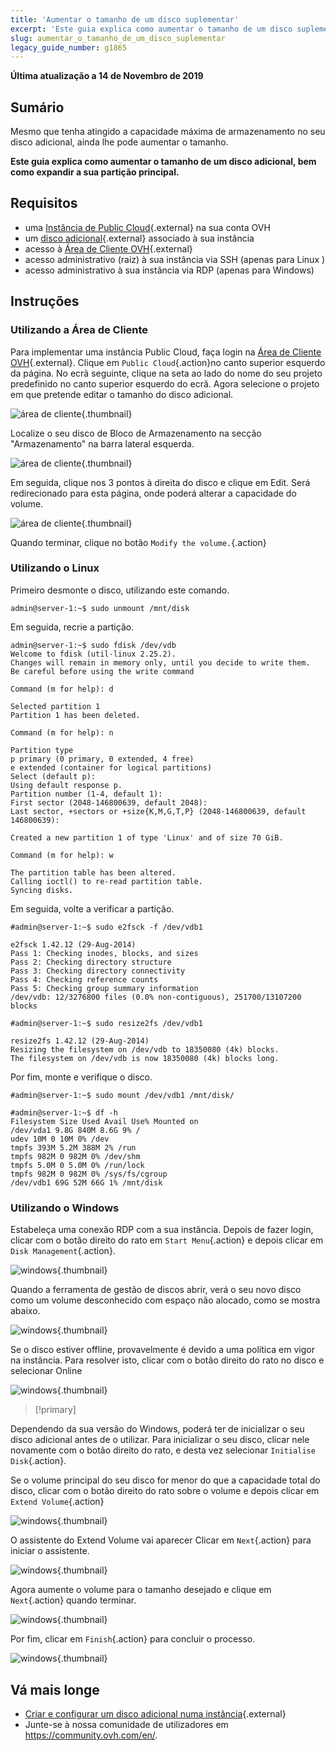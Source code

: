 ```yaml
---
title: 'Aumentar o tamanho de um disco suplementar'
excerpt: 'Este guia explica como aumentar o tamanho de um disco suplementar, bem como expandir a sua partição principal.'
slug: aumentar_o_tamanho_de_um_disco_suplementar
legacy_guide_number: g1865
---
```


**Última atualização a 14 de Novembro de 2019**

## Sumário

Mesmo que tenha atingido a capacidade máxima de armazenamento no seu disco adicional, ainda lhe pode aumentar o tamanho. 

**Este guia explica como aumentar o tamanho de um disco adicional, bem como expandir a sua partição principal.**

## Requisitos

* uma [Instância de Public Cloud](https://www.ovhcloud.com/pt/public-cloud/){.external} na sua conta OVH
* um [disco adicional](https://www.ovhcloud.com/pt/public-cloud/block-storage/){.external} associado à sua instância
* acesso à [Área de Cliente OVH](https://www.ovh.com/auth/?action=gotomanager){.external}
* acesso administrativo (raiz) à sua instância via SSH (apenas para Linux )
* acesso administrativo à sua instância via RDP (apenas para Windows)

## Instruções

### Utilizando a Área de Cliente

Para implementar uma instância Public Cloud, faça login na [Área de Cliente OVH](https://www.ovh.com/auth/?action=gotomanager){.external}. Clique em `Public Cloud`{.action}no canto superior esquerdo da página. No ecrã seguinte, clique na seta ao lado do nome do seu projeto predefinido no canto superior esquerdo do ecrã. Agora selecione o projeto em que pretende editar o tamanho do disco adicional.

![área de cliente](images/select_project.png){.thumbnail}

Localize o seu disco de Bloco de Armazenamento na secção "Armazenamento" na barra lateral esquerda.

![área de cliente](images/increase-disk-02.png){.thumbnail}

Em seguida, clique nos 3 pontos à direita do disco e clique em Edit. Será redirecionado para esta página, onde poderá alterar a capacidade do volume.

![área de cliente](images/increase-disk-03.png){.thumbnail}

Quando terminar, clique no botão `Modify the volume.`{.action}


### Utilizando o Linux

Primeiro desmonte o disco, utilizando este comando.

```
admin@server-1:~$ sudo unmount /mnt/disk
```

Em seguida, recrie a partição.

```
admin@server-1:~$ sudo fdisk /dev/vdb
Welcome to fdisk (util-linux 2.25.2).
Changes will remain in memory only, until you decide to write them.
Be careful before using the write command
```

```
Command (m for help): d

Selected partition 1
Partition 1 has been deleted.
```

```
Command (m for help): n

Partition type
p primary (0 primary, 0 extended, 4 free)
e extended (container for logical partitions)
Select (default p):
Using default response p.
Partition number (1-4, default 1):
First sector (2048-146800639, default 2048):
Last sector, +sectors or +size{K,M,G,T,P} (2048-146800639, default 146800639):

Created a new partition 1 of type 'Linux' and of size 70 GiB.
```

```
Command (m for help): w

The partition table has been altered.
Calling ioctl() to re-read partition table.
Syncing disks.
```

Em seguida, volte a verificar a partição.

```
#admin@server-1:~$ sudo e2fsck -f /dev/vdb1

e2fsck 1.42.12 (29-Aug-2014)
Pass 1: Checking inodes, blocks, and sizes
Pass 2: Checking directory structure
Pass 3: Checking directory connectivity
Pass 4: Checking reference counts
Pass 5: Checking group summary information
/dev/vdb: 12/3276800 files (0.0% non-contiguous), 251700/13107200 blocks
```

```
#admin@server-1:~$ sudo resize2fs /dev/vdb1

resize2fs 1.42.12 (29-Aug-2014)
Resizing the filesystem on /dev/vdb to 18350080 (4k) blocks.
The filesystem on /dev/vdb is now 18350080 (4k) blocks long.
```

Por fim, monte e verifique o disco.

```
#admin@server-1:~$ sudo mount /dev/vdb1 /mnt/disk/
```

```
#admin@server-1:~$ df -h
Filesystem Size Used Avail Use% Mounted on
/dev/vda1 9.8G 840M 8.6G 9% /
udev 10M 0 10M 0% /dev
tmpfs 393M 5.2M 388M 2% /run
tmpfs 982M 0 982M 0% /dev/shm
tmpfs 5.0M 0 5.0M 0% /run/lock
tmpfs 982M 0 982M 0% /sys/fs/cgroup
/dev/vdb1 69G 52M 66G 1% /mnt/disk
```

### Utilizando o Windows

Estabeleça uma conexão RDP com a sua instância. Depois de fazer login, clicar com o botão direito do rato em  `Start Menu`{.action} e depois clicar em `Disk Management`{.action}.

![windows](images/increase-disk-04.png){.thumbnail}

Quando a ferramenta de gestão de discos abrir, verá o seu novo disco como um volume desconhecido com espaço não alocado, como se mostra abaixo.

![windows](images/increase-disk-05.png){.thumbnail}

Se o disco estiver offline, provavelmente é devido a uma política em vigor na instância. Para resolver isto, clicar com o botão direito do rato no disco e selecionar Online

![windows](images/increase-disk-06.png){.thumbnail}

> [!primary]
>
Dependendo da sua versão do Windows, poderá ter de inicializar o seu disco adicional antes de o utilizar. Para inicializar o seu disco, clicar nele novamente com o botão direito do rato, e desta vez selecionar `Initialise Disk`{.action}.
>

Se o volume principal do seu disco for menor do que a capacidade total do disco, clicar com o botão direito do rato sobre o volume e depois clicar em `Extend Volume`{.action}

![windows](images/increase-disk-07.png){.thumbnail}

O assistente do Extend Volume vai aparecer Clicar em `Next`{.action} para iniciar o assistente.

![windows](images/increase-disk-08.png){.thumbnail}

Agora aumente o volume para o tamanho desejado e clique em `Next`{.action} quando terminar.

![windows](images/increase-disk-09.png){.thumbnail}

Por fim, clicar em `Finish`{.action} para concluir o processo.

![windows](images/increase-disk-10.png){.thumbnail}

## Vá mais longe

* [Criar e configurar um disco adicional numa instância](https://docs.ovh.com/pt/public-cloud/criar_e_configurar_um_disco_suplementar_numa_instancia/){.external}
* Junte-se à nossa comunidade de utilizadores em <https://community.ovh.com/en/>.
